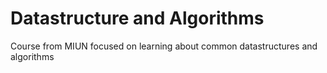 # Datastructure and Algorithms

Course from MIUN focused on learning about common datastructures and algorithms
